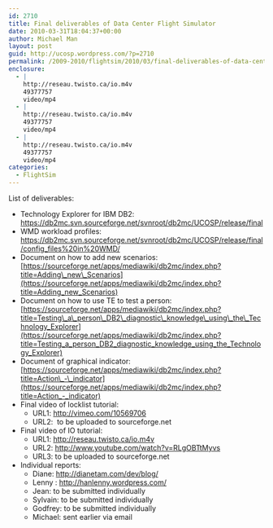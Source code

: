 ```yaml
---
id: 2710
title: Final deliverables of Data Center Flight Simulator
date: 2010-03-31T18:04:37+00:00
author: Michael Man
layout: post
guid: http://ucosp.wordpress.com/?p=2710
permalink: /2009-2010/flightsim/2010/03/final-deliverables-of-data-center-flight-simulator/
enclosure:
  - |
    http://reseau.twisto.ca/io.m4v
    49377757
    video/mp4
  - |
    http://reseau.twisto.ca/io.m4v
    49377757
    video/mp4
  - |
    http://reseau.twisto.ca/io.m4v
    49377757
    video/mp4
categories:
  - FlightSim
---
```

List of deliverables:

  * Technology Explorer for IBM DB2: <https://db2mc.svn.sourceforge.net/svnroot/db2mc/UCOSP/release/final>
  * WMD workload profiles: <https://db2mc.svn.sourceforge.net/svnroot/db2mc/UCOSP/release/final/config_files%20in%20WMD/>
  * Document on how to add new scenarios: [https://sourceforge.net/apps/mediawiki/db2mc/index.php?title=Adding\_new\_Scenarios](https://sourceforge.net/apps/mediawiki/db2mc/index.php?title=Adding_new_Scenarios)
  * Document on how to use TE to test a person: [https://sourceforge.net/apps/mediawiki/db2mc/index.php?title=Testing\_a\_person\_DB2\_diagnostic\_knowledge\_using\_the\_Technology_Explorer](https://sourceforge.net/apps/mediawiki/db2mc/index.php?title=Testing_a_person_DB2_diagnostic_knowledge_using_the_Technology_Explorer)
  * Document of graphical indicator: [https://sourceforge.net/apps/mediawiki/db2mc/index.php?title=Action\_-\_indicator](https://sourceforge.net/apps/mediawiki/db2mc/index.php?title=Action_-_indicator)
  * Final video of locklist tutorial: 
      * URL1: <http://vimeo.com/10569706>
      * URL2:  to be uploaded to sourceforge.net
  * Final video of IO tutorial: 
      * URL1: <http://reseau.twisto.ca/io.m4v>
      * URL2: <http://www.youtube.com/watch?v=RLgOBTtMyvs>
      * URL3: to be uploaded to sourceforge.net
  * Individual reports: 
      * Diane: <http://dianetam.com/dev/blog/>
      * Lenny : <http://hanlenny.wordpress.com/>
      * Jean: to be submitted individually
      * Sylvain: to be submitted individually
      * Godfrey: to be submitted individually
      * Michael: sent earlier via email

[](https://db2mc.svn.sourceforge.net/svnroot/db2mc/UCOSP/release/final)

[](https://sourceforge.net/apps/mediawiki/db2mc/index.php?title=Adding_new_Scenarios)

[](https://sourceforge.net/apps/mediawiki/db2mc/index.php?title=Testing_a_person_DB2_diagnostic_knowledge_using_the_Technology_Explorer)

[](https://sourceforge.net/apps/mediawiki/db2mc/index.php?title=Action_-_indicator)

[](http://vimeo.com/10569706)

[](http://reseau.twisto.ca/io.m4v)

[](http://www.youtube.com/watch?v=RLgOBTtMyvs)

[](http://dianetam.com/dev/blog/)

[](http://hanlenny.wordpress.com/)